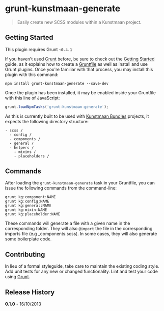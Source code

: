 # grunt-kunstmaan-generate

> Easily create new SCSS modules within a Kunstmaan project.

## Getting Started
This plugin requires Grunt `~0.4.1`

If you haven't used [Grunt](http://gruntjs.com/) before, be sure to check out the [Getting Started](http://gruntjs.com/getting-started) guide, as it explains how to create a [Gruntfile](http://gruntjs.com/sample-gruntfile) as well as install and use Grunt plugins. Once you're familiar with that process, you may install this plugin with this command:

```shell
npm install grunt-kunstmaan-generate --save-dev
```

Once the plugin has been installed, it may be enabled inside your Gruntfile with this line of JavaScript:

```js
grunt.loadNpmTasks('grunt-kunstmaan-generate');
```

As this is currently built to be used with [Kunstmaan Bundles](http://bundles.kunstmaan.be/) projects, it expects the following directory structure:

```
- scss /
  - config /
  - components /
  - general /
  - helpers /
    - mixins /
    - placeholders /
```

## Commands

After loading the `grunt-kunstmaan-generate` task in your Gruntfile, you can issue the following commands from the command-line:

```shell
grunt kg:component:NAME
grunt kg:config:NAME
grunt kg:general:NAME
grunt kg:mixin:NAME
grunt kg:placeholder:NAME
```

These commands will generate a file with a given name in the corresponding folder. They will also `@import` the file in the corresponding imports file (e.g _components.scss). In some cases, they will also generate some boilerplate code.

## Contributing
In lieu of a formal styleguide, take care to maintain the existing coding style. Add unit tests for any new or changed functionality. Lint and test your code using [Grunt](http://gruntjs.com/).

## Release History

**0.1.0** - 16/10/2013
